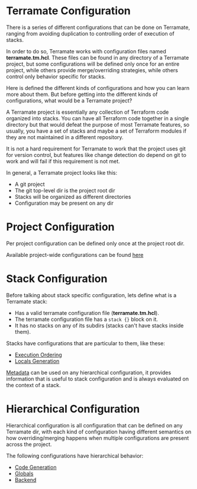 # Terramate Configuration

There is a series of different configurations that can be done
on Terramate, ranging from avoiding duplication to controlling
order of execution of stacks.

In order to do so, Terramate works with configuration files named
**terramate.tm.hcl**. These files can be found in any directory
of a Terramate project, but some configurations will be defined
only once for an entire project, while others provide merge/overriding
strategies, while others control only behavior specific for
stacks.

Here is defined the different kinds of configurations and
how you can learn more about them. But before getting into the different
kinds of configurations, what would be a Terramate project?

A Terramate project is essentially any collection of Terraform code
organized into stacks. You can have all Terraform code together in a single
directory but that would defeat the purpose of most Terramate features, so
usually, you have a set of stacks and maybe a set of Terraform modules if they
are not maintained in a different repository.

It is not a hard requirement for Terramate to work that the project uses git 
for version control, but features like change detection do depend on git to
work and will fail if this requirement is not met.

In general, a Terramate project looks like this:

* A git project
* The git top-level dir is the project root dir
* Stacks will be organized as different directories
* Configuration may be present on any dir

# Project Configuration

Per project configuration can be defined only once at the project root dir.

Available project-wide configurations can be found [here](project-config.md)

# Stack Configuration

Before talking about stack specific configuration, lets define what is a
Terramate stack:

* Has a valid terramate configuration file (**terramate.tm.hcl**).
* The terramate configuration file has a `stack {}` block on it.
* It has no stacks on any of its subdirs (stacks can't have stacks inside them).

Stacks have configurations that are particular to them, like these:

* [Execution Ordering](execution-order.md)
* [Locals Generation](locals-generation.md)

[Metadata](metadata.md) can be used on any hierarchical configuration,
it provides information that is useful to stack configuration and is
always evaluated on the context of a stack.

# Hierarchical Configuration

Hierarchical configuration is all configuration that can be defined on
any Terramate dir, with each kind of configuration having different semantics
on how overriding/merging happens when multiple configurations are
present across the project.

The following configurations have hierarchical behavior:

* [Code Generation](code-generation-config.md)
* [Globals](globals.md)
* [Backend](backend-config.md)
